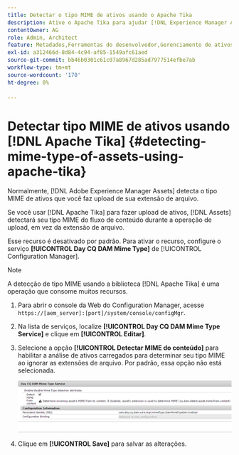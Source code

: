 ```yaml
---
title: Detectar o tipo MIME de ativos usando o Apache Tika
description: Ative o Apache Tika para ajudar [!DNL Experience Manager Assets] detectar o tipo MIME de ativos do fluxo de conteúdo durante a operação de upload, em vez da extensão de arquivo.
contentOwner: AG
role: Admin, Architect
feature: Metadados,Ferramentas do desenvolvedor,Gerenciamento de ativos
exl-id: a312466d-8d84-4c94-af85-1549afc61aed
source-git-commit: bb46b0301c61c07a8967d285ad7977514efbe7ab
workflow-type: tm+mt
source-wordcount: '170'
ht-degree: 0%

---
```


# Detectar tipo MIME de ativos usando [!DNL Apache Tika] {#detecting-mime-type-of-assets-using-apache-tika}

Normalmente, [!DNL Adobe Experience Manager Assets] detecta o tipo MIME de ativos que você faz upload de sua extensão de arquivo.

Se você usar [!DNL Apache Tika] para fazer upload de ativos, [!DNL Assets] detectará seu tipo MIME do fluxo de conteúdo durante a operação de upload, em vez da extensão de arquivo.

Esse recurso é desativado por padrão. Para ativar o recurso, configure o serviço **[!UICONTROL Day CQ DAM Mime Type]** de [!UICONTROL Configuration Manager].

>[!NOTE]
>
>A detecção de tipo MIME usando a biblioteca [!DNL Apache Tika] é uma operação que consome muitos recursos.

1. Para abrir o console da Web do Configuration Manager, acesse `https://[aem_server]:[port]/system/console/configMgr`.

1. Na lista de serviços, localize **[!UICONTROL Day CQ DAM Mime Type Service]** e clique em **[!UICONTROL Editar]**.

1. Selecione a opção **[!UICONTROL Detectar MIME do conteúdo]** para habilitar a análise de ativos carregados para determinar seu tipo MIME ao ignorar as extensões de arquivo. Por padrão, essa opção não está selecionada.

   ![chlimage_1-333](assets/chlimage_1-333.png)

1. Clique em **[!UICONTROL Save]** para salvar as alterações.
